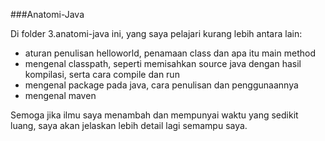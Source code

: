 ###Anatomi-Java

Di folder 3.anatomi-java ini, yang saya pelajari kurang lebih antara lain:

- aturan penulisan helloworld, penamaan class dan apa itu main method
- mengenal classpath, seperti memisahkan source java dengan hasil kompilasi, serta cara compile dan run
- mengenal package pada java, cara penulisan dan penggunaannya
- mengenal maven


Semoga jika ilmu saya menambah dan mempunyai waktu yang sedikit luang, saya akan jelaskan lebih detail lagi semampu saya.
